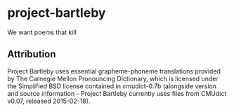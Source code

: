 # project-bartleby
We want poems that kill

## Attribution
Project Bartleby uses essential grapheme-phoneme translations provided by The Carnegie Mellon Pronouncing Dictionary, which is licensed under the Simplified BSD license contained in cmudict-0.7b (alongside version and source information - Project Bartleby currently uses files from CMUdict v0.07, released 2015-02-18).
